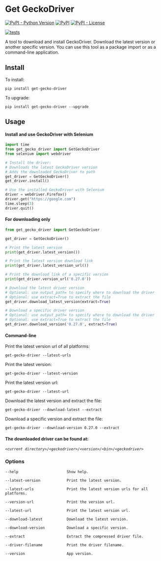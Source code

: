 # Get GeckoDriver

[![PyPI - Python Version](https://img.shields.io/pypi/pyversions/get-gecko-driver?color=blue)](https://pypi.python.org/pypi/get-gecko-driver)
[![PyPI](https://img.shields.io/pypi/v/get-gecko-driver?color=blue)](https://pypi.python.org/pypi/get-gecko-driver)
[![PyPI - License](https://img.shields.io/pypi/l/get-gecko-driver)](https://pypi.python.org/pypi/get-gecko-driver)

[![tests](https://github.com/zaironjacobs/get-gecko-driver/actions/workflows/test.yml/badge.svg)](https://github.com/zaironjacobs/get-gecko-driver/actions/workflows/test.yml)

A tool to download and install GeckoDriver. Download the latest version or another specific version. You can use this
tool as a package import or as a command-line application.

## Install

To install:

```console
pip install get-gecko-driver
```

To upgrade:

```console
pip install get-gecko-driver --upgrade
```

## Usage

#### Install and use GeckoDriver with Selenium

```Python
import time
from get_gecko_driver import GetGeckoDriver
from selenium import webdriver

# Install the driver:
# Downloads the latest GeckoDriver version
# Adds the downloaded GeckoDriver to path
get_driver = GetGeckoDriver()
get_driver.install()

# Use the installed GeckoDriver with Selenium
driver = webdriver.Firefox()
driver.get("https://google.com")
time.sleep(3)
driver.quit()
```

#### For downloading only

```Python
from get_gecko_driver import GetGeckoDriver

get_driver = GetGeckoDriver()

# Print the latest version
print(get_driver.latest_version())

# Print the latest version download link
print(get_driver.latest_version_url())

# Print the download link of a specific version
print(get_driver.version_url('0.27.0'))

# Download the latest driver version
# Optional: use output_path= to specify where to download the driver
# Optional: use extract=True to extract the file
get_driver.download_latest_version(extract=True)

# Download a specific driver version
# Optional: use output_path= to specify where to download the driver
# Optional: use extract=True to extract the file
get_driver.download_version('0.27.0', extract=True)
```

#### Command-line

Print the latest version url of all platforms:

```console
get-gecko-driver --latest-urls
```

Print the latest version:

```console
get-gecko-driver --latest-version
```

Print the latest version url:

```console
get-gecko-driver --latest-url
```

Download the latest version and extract the file:

```console
get-gecko-driver --download-latest --extract
```

Download a specific version and extract the file:

```console
get-gecko-driver --download-version 0.27.0 --extract
```

#### The downloaded driver can be found at:

*`<current directory>/<geckodriver>/<version>/<bin>/<geckodriver>`*

### Options

```
--help                      Show help.

--latest-version            Print the latest version.

--latest-urls               Print the latest version urls for all platforms.

--version-url               Print the version url.

--latest-url                Print the latest version url.

--download-latest           Download the latest version.

--download-version          Download a specific version.

--extract                   Extract the compressed driver file.

--driver-filename           Print the driver filename.

--version                   App version.
```

